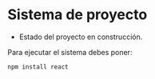 <h1>Sistema de proyecto</h1>

- Estado del proyecto en construcción.

Para ejecutar el sistema debes poner:
  
  ``` npm install react ```
